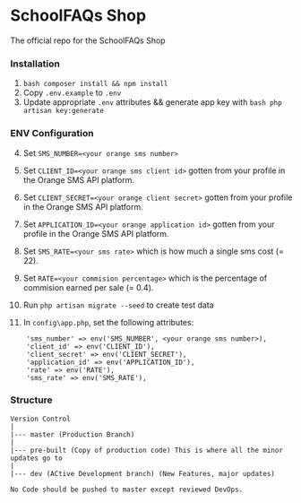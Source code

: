 # SchoolFAQs Shop
 The official repo for the SchoolFAQs Shop
 ### Installation

1. ```bash composer install && npm install```
2. Copy `.env.example` to `.env`
3. Update appropriate `.env` attributes && generate app key with ```bash php artisan key:generate```

### ENV Configuration
4. Set `SMS_NUMBER=<your orange sms number>` 
5. Set `CLIENT_ID=<your orange sms client id>` gotten from your profile in the Orange SMS API platform.
6. Set `CLIENT_SECRET=<your orange client secret>` gotten from your profile in the Orange SMS API platform.
7. Set `APPLICATION_ID=<your orange application id>` gotten from your profile in the Orange SMS API platform.
8. Set `SMS_RATE=<your sms rate>` which is how much a single sms cost (= 22).
9. Set `RATE=<your commision percentage>` which is the percentage of commision earned per sale (= 0.4).
10. Run `php artisan migrate --seed` to create test data

11. In `config\app.php`, set the following attributes:
```
	'sms_number' => env('SMS_NUMBER', <your orange sms number>),
    'client_id' => env('CLIENT_ID'),
    'client_secret' => env('CLIENT_SECRET'),
    'application_id' => env('APPLICATION_ID'),
    'rate' => env('RATE'),
    'sms_rate' => env('SMS_RATE'),

```


### Structure

```
Version Control
|
|--- master (Production Branch)
|
|--- pre-built (Copy of production code) This is where all the minor updates go to
|
|--- dev (ACtive Development branch) (New Features, major updates)
```

	No Code should be pushed to master except reviewed DevOps.
